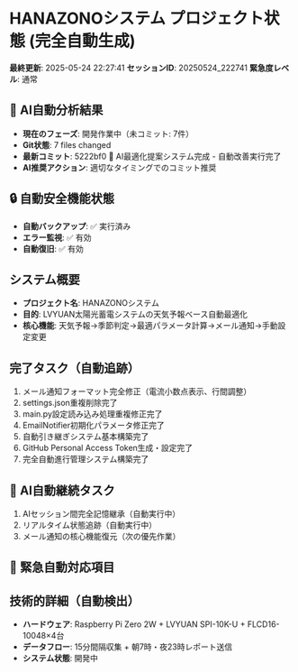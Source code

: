 # HANAZONOシステム プロジェクト状態 (完全自動生成)

**最終更新**: 2025-05-24 22:27:41
**セッションID**: 20250524_222741
**緊急度レベル**: 通常

## 🤖 AI自動分析結果
- **現在のフェーズ**: 開発作業中（未コミット: 7件）
- **Git状態**: 7 files changed
- **最新コミット**: 5222bf0 🤖 AI最適化提案システム完成 - 自動改善実行完了
- **AI推奨アクション**: 適切なタイミングでのコミット推奨

## 🔒 自動安全機能状態
- **自動バックアップ**: ✅ 実行済み
- **エラー監視**: ✅ 有効
- **自動復旧**: ✅ 有効

## システム概要
- **プロジェクト名**: HANAZONOシステム
- **目的**: LVYUAN太陽光蓄電システムの天気予報ベース自動最適化
- **核心機能**: 天気予報→季節判定→最適パラメータ計算→メール通知→手動設定変更

## 完了タスク（自動追跡）
1. メール通知フォーマット完全修正（電流小数点表示、行間調整）
2. settings.json重複削除完了
3. main.py設定読み込み処理重複修正完了
4. EmailNotifier初期化パラメータ修正完了
5. 自動引き継ぎシステム基本構築完了
6. GitHub Personal Access Token生成・設定完了
7. 完全自動進行管理システム構築完了

## 🎯 AI自動継続タスク
1. AIセッション間完全記憶継承（自動実行中）
2. リアルタイム状態追跡（自動実行中）
3. メール通知の核心機能復元（次の優先作業）

## 🚨 緊急自動対応項目


## 技術的詳細（自動検出）
- **ハードウェア**: Raspberry Pi Zero 2W + LVYUAN SPI-10K-U + FLCD16-10048×4台
- **データフロー**: 15分間隔収集 + 朝7時・夜23時レポート送信
- **システム状態**: 開発中
